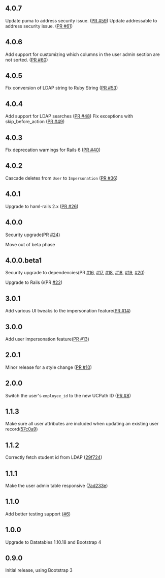 4.0.7
-----

Update puma to address security issue. ([PR #59](https://github.com/ucb-ist-eas/ucb_rails_user/pull/59))
Update addressable to address security issue. ([PR #61](https://github.com/ucb-ist-eas/ucb_rails_user/pull/61))


4.0.6
-----

Add support for customizing which columns in the user admin section are not sorted. ([PR #60](https://github.com/ucb-ist-eas/ucb_rails_user/pull/60))

4.0.5
-----

Fix conversion of LDAP string to Ruby String ([PR #53](https://github.com/ucb-ist-eas/ucb_rails_user/pull/53))

4.0.4
-----

Add support for LDAP searches ([PR #48](https://github.com/ucb-ist-eas/ucb_rails_user/pull/48))
Fix exceptions with skip_before_action ([PR #49](https://github.com/ucb-ist-eas/ucb_rails_user/pull/49))

4.0.3
-----

Fix deprecation warnings for Rails 6 ([PR #40](https://github.com/ucb-ist-eas/ucb_rails_user/pull/40))


4.0.2
-----

Cascade deletes from `User` to `Impersonation` ([PR #36](https://github.com/ucb-ist-eas/ucb_rails_user/pull/36))


4.0.1
-----

Upgrade to haml-rails 2.x ([PR #26](https://github.com/ucb-ist-eas/ucb_rails_user/pull/26))


4.0.0
-----

Security upgrade(PR [#24](https://github.com/ucb-ist-eas/ucb_rails_user/pull/24))

Move out of beta phase

4.0.0.beta1
-----

Security upgrade to dependencies(PR [#16](https://github.com/ucb-ist-eas/ucb_rails_user/pull/16), [#17](https://github.com/ucb-ist-eas/ucb_rails_user/pull/17), [#18](https://github.com/ucb-ist-eas/ucb_rails_user/pull/18), [#18](https://github.com/ucb-ist-eas/ucb_rails_user/pull/18), [#19](https://github.com/ucb-ist-eas/ucb_rails_user/pull/19), [#20](https://github.com/ucb-ist-eas/ucb_rails_user/pull/20))

Upgrade to Rails 6(PR [#22](https://github.com/ucb-ist-eas/ucb_rails_user/pull/22))

3.0.1
-----

Add various UI tweaks to the impersonation feature([PR #14](https://github.com/ucb-ist-eas/ucb_rails_user/pull/14))

3.0.0
-----

Add user impersonation feature([PR #13](https://github.com/ucb-ist-eas/ucb_rails_user/pull/13))

2.0.1
-----

Minor release for a style change ([PR #10](https://github.com/ucb-ist-eas/ucb_rails_user/pull/10))

2.0.0
-----

Switch the user's `employee_id` to the new UCPath ID ([PR #8](https://github.com/ucb-ist-eas/ucb_rails_user/pull/8))

1.1.3
-----

Make sure all user attributes are included when updating an existing user record([57c0a9](https://github.com/ucb-ist-eas/ucb_rails_user/commit/57c0a9b9162bf42f9469a79d6f9b04c4777581a4))

1.1.2
-----

Correctly fetch student id from LDAP ([29f724](https://github.com/ucb-ist-eas/ucb_rails_user/commit/29f724084ae1de1dbf5cdbf6d670ed393453b0fd))

1.1.1
------

Make the user admin table responsive ([7ad233e](https://github.com/ucb-ist-eas/ucb_rails_user/commit/7ad23e388edd9cfa805fce9b44bc4680bced9968))

1.1.0
------

Add better testing support ([#6](https://github.com/ucb-ist-eas/ucb_rails_user/pull/6))

1.0.0
------

Upgrade to Datatables 1.10.18 and Bootstrap 4

0.9.0
------

Initial release, using Bootstrap 3
